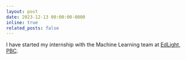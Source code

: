 ```yaml
---
layout: post
date: 2023-12-13 00:00:00-0000
inline: true
related_posts: false
---
```


I have started my internship with the Machine Learning team at [EdLight, PBC](https://www.edlight.com/about).
